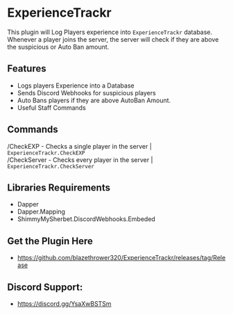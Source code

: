 # ExperienceTrackr

This plugin will Log Players experience into ``ExperienceTrackr`` database. Whenever a player joins the server, the server will check if they are above the suspicious or Auto Ban amount. 

## Features
- Logs players Experience into a Database
- Sends Discord Webhooks for suspicious players
- Auto Bans players if they are above AutoBan Amount.
- Useful Staff Commands

## Commands
/CheckEXP <Target> - Checks a single player in the server | ``ExperienceTrackr.CheckEXP``
<br />/CheckServer - Checks every player in the server | ``ExperienceTrackr.CheckServer``

## Libraries Requirements
- Dapper
- Dapper.Mapping
- ShimmyMySherbet.DiscordWebhooks.Embeded

## Get the Plugin Here
- https://github.com/blazethrower320/ExperienceTrackr/releases/tag/Release

## Discord Support: 
- https://discord.gg/YsaXwBSTSm

